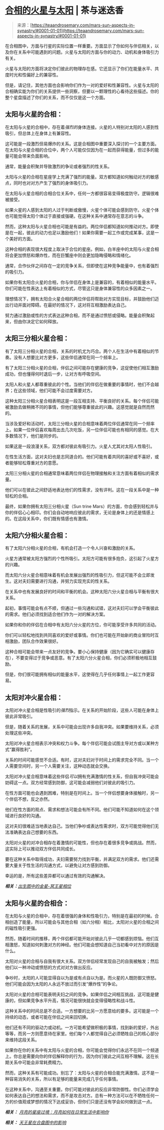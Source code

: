 <!--yml

category: 未分类

date: 2024-06-12 18:22:30

-->

# [合相的火星与太阳](https://teaandrosemary.com/mars-sun-aspects-in-synastry/#0001-01-01) | 茶与迷迭香

> 来源：[https://teaandrosemary.com/mars-sun-aspects-in-synastry/#0001-01-01](https://teaandrosemary.com/mars-sun-aspects-in-synastry/#0001-01-01)

在合相图中，方面与行星的实际位置一样重要。方面显示了你如何与伴侣相关，以及你在关系中可能遇到的问题。火星与太阳的方面与你的动力、动机和身体吸引力有关。

火星与太阳的方面将决定你们彼此的物理存在感。它还显示了你们在能量水平、共度时光和性偏好上的兼容性。

但是，请记住，其他方面也会影响你们作为一对的爱好和性兼容性。火星与太阳的合相确实能为你们的关系提供一些洞察，但要以一颗理性的心看待这些描述。你的整个星盘描述了你们的关系，而不仅仅是这一个方面。

## 太阳与火星的合相：

在太阳与火星的合相中，存在着*强烈的*身体连接。火星的人特别对太阳的人感到性吸引，但总体上在身体上有兼容性。

这可能是一段激烈但易爆炸的关系。这是合相图中重要深入探讨的一个主要方面。在太阳与火星合相的合位中，两个人可能仅仅因为在一起而获得能量，但过多的能量可能会带来负面影响。

通常，能量会积聚并导致激烈的争论或者强烈的性关系。

太阳与火星的合相在星座学上充满了强烈的能量。双方都知道如何触动对方的敏感点，同时也对对方产生了强烈的身体吸引力。

在太阳与火星合相的合相合位关系中，任何一方都很容易变得极度防守。逻辑很难被接受。

如果火星的人感到太阳的人过于判断或傲慢，火星个体可能会感到防守。火星个体也可能觉得太阳个体过于直接或强硬。在这种关系中通常存在意志的斗争。

然而，这种太阳与火星合相也可能是有益的。两位伴侣都知道如何推动对方。即使是在一起，彼此的动力也足以激励他们！如果你需要一起工作或完成某事，这是一个美好的方面。

这种合相的表现很大程度上取决于合位的星座。例如，白羊座中的太阳与火星合相将会更加愤怒和爆炸性，而在巨蟹座中则会更加隐晦侵略和情绪化。

通常，合作伙伴之间存在一定的竞争关系，但即使在这种竞争能量中，也有着强烈的吸引力。

如果你有太阳合火星的合相，你与伴侣在身体上是兼容的，有着相似的能量水平。你们可能在性表达上有着相似的方式，尽管这只是身体兼容性的众多因素之一。

理想情况下，拥有太阳合火星合相的两位伴侣将帮助对方实现目标，并鼓励他们迈出行动并面对障碍。在最好的情况下，这对将互相激励表达自己。

努力通过激励或性的方式表达这种合相，而不是通过愤怒或侵略。能量会积聚起来，但由你决定它如何释放。

## 太阳三分相火星合相：

有了太阳三分相火星的合相，关系的时机尤为巧合。两个人在生活中有着相似的节奏。没有人想要比对方更多，这些伴侣通常在同一个频率上。

有了太阳三分相火星的合相，伴侣之间可能存在健康的竞争，这促使他们相互激励成功，但也懂得何时退后一步，让对方有呼吸空间。

太阳人和火星人都尊重彼此的个性。当他们的伴侣在做重要的事情时，他们不会越界；在这些领域，他们可能不会过度需要对方。

这种太阳三分相火星合相表明这是一段互相支持、平衡良好的关系。每个伴侣可能被激励去做稍微不同的事情，但他们能够尊重彼此的兴趣。这感觉就是自然而然的。

当涉及爱好和活动时，太阳三分相火星的合相意味着两位伴侣通常在同一个频率上。如果一位伴侣喜欢每周出去几次吃饭，另一位伴侣可能也有相同的感觉。在大多数情况下，他们是同步的。

如果这是一段浪漫关系，双方都对彼此有吸引力。火星人尤其对太阳人性吸引。

在性生活方面，这对夫妇也是志同道合的。他们可能有着共同的喜好或不喜好，或者能够轻松尊重对方的意愿。

太阳三分相火星的合相通常意味着两位伴侣在物理接触和关注方面有着相似的需求量。

他们可以在彼此之间舒适地表达他们的性需求，没有评判。这在一段关系中是一种轻松的合相。

最终，如果你拥有太阳三分相火星（Sun trine Mars）的方面，你会感到轻松并与你的伴侣心心相印。你们会自动地响应彼此的需求，无论是身体上的还是情感上的。在这段关系中，你们既有情感也有激情。

## 太阳六分相火星合相：

有了太阳六分相火星的合相，有机会打造一个令人兴奋和激励的关系。

火星方通常被太阳方强烈的个性所吸引。太阳方可能有很多抱负，这引起了火星方的兴趣。

而太阳六分火星合相意味着有机会发展出强烈的性吸引力，但这可能不会立即发生。这对夫妇需要进行沟通，并努力实现充实的性关系。

在关系中也有发展良好的时间和平衡的机会。这种太阳六分火星合相与平衡有很大关系。

起初，事情可能会有点不顺，但通过一些沟通和试错，这对夫妇可以学会平衡彼此的需求。他们必须找到适合他们作为一对的解决方案。

如果你和你的伴侣在合相中有太阳六分火星的方位，你可能享受许多共同的活动。

你们可以轻松地找到共同喜欢的爱好或事情。你们也可能在开始新的商业冒险时互相激励，团队合作效果很好。

这种合相可能会带来一点友好的竞争。要小心保持健康（因为它确实可以健康存在），不要变得过于竞争或恶意。有了太阳六分火星合相，你们必须积极地相互鼓励。

但是，你们很可能拥有相似的能量水平，这使得在几乎任何事情上一起工作更容易。

## 太阳对冲火星合相：

太阳对冲火星合相是性吸引的*强烈*指示。在关系的开始阶段，这些人可能在身体上彼此非常吸引。

但是，随着关系的发展，关系中可能会出现许多自我冲突。如果要维持关系，必须处理这些冲突。

太阳对冲火星合相表示冲突和权力斗争。每个伴侣可能会试图主导对方或以某种方式“赢得胜利”。

关系的时间可能感觉不合适。有时，这对夫妇对于时间上的需求完全不同。当一个人需要空间时，另一个人需要关注，这种动态就会交换。

太阳对冲火星合相意味着这些伴侣*可以*拥有充满激情的性关系，但自我冲突可能会妨碍这一点。双方经常感到防御，这可能会减弱他们对彼此的吸引力。

在性方面可能也会遇到困难，特别是在时间上。当一个伴侣想要身体接触时，另一个伴侣不想，反之亦然。

他们在性方面的观点、需求和想法可能会有所不同。他们可能不知道如何在这个领域进行良好的沟通。

这对夫妇很难适当地表达自己。当他们争吵或表达性需求时，双方可能觉得他们无法准确表达自己想要的东西。

太阳对火星的对冲合相存在着激情的可能性，但也存在着很多竞争或挑战。然而，这实际上可以推动双方伴侣共同成长。

要在这种关系中取得成功，夫妇需要努力找到平衡，并满足双方的需求。他们还需要大量关于性生活的沟通方式，以避免让对方感到防御。

幸运的是，所有这些差异都可以通过有效的沟通解决。

***相关：**[出生图中的金星-冥王星相位](https://teaandrosemary.com/venus-pluto-aspects-natal/)*

## 太阳与火星的合相合：

在太阳与火星的合相中，存在着很强的身体和性吸引力，特别是在最初的时候。合相创造了能量，所以可能会与其他合相（如六分相）相比，太阳对火星的合相之间的磁性吸引更强。

然而，随着时间的推移，两个伴侣都可能开始对彼此几乎一切都感到烦恼。他们互相激怒，知道如何刺激对方的神经。他们可能会想知道自己当初看中对方的原因是什么。

太阳对火星的合相与自我有很大关系。双方伴侣经常发现自己的自我被触发；然后他们以一种冲动或愤怒的方式对对方做出反应。

争吵时，太阳的人可能显得自以为是或有点自以为是。而火星的人既防御又愤怒。他们可能会因为太阳的人永远不放过而引发“爆炸性”的争论。

太阳对火星的合相可能表明夫妇之间的竞争。如果伴侣之间相互挑战，这可能是健康的，但如果竞争水平升高，情况可能很快就会变得侵略性和战斗性。

这种关系中的时间总是不合适。一方想要的比另一方愿意给的要多。这可能是一个持续的动态，或者可能在伴侣之间来回切换。

他们还有不同的驱动力或动机。一方可能希望做积极的事情，找到新的爱好，外出等等，而另一方则愿意待在家里。他们每个人都觉得自己必须牺牲自己的核心部分来维持这段关系。

如果你在你的关系中有太阳与火星的合相，你可能会觉得你们永远不在同一个频道上。你总是需要向你的伴侣解释你的行为，因为你们彼此之间互相不理解。这在长期关系中可能会非常耗费精力。

然而，这种关系有可能成功。别忘了：太阳与火星的合相合能充满激情。这不是一种容易消失的关系，所以有足够的能量来完成几乎任何事情。

在这种关系中，沟通至关重要。你们可能对彼此的反应非常防御性。你们必须学会如何表达自己的想法和需求，而不是攻击对方。总有一种方法可以在不牺牲任何一方的价值观或梦想的情况下达成妥协，但你们只是还没有学会如何做到这一点。

***相关：** [月亮的星座过境：月亮如何在日常生活中影响你](https://teaandrosemary.com/moon-transits-how-the-moon-affects-you-on-a-daily-basis/)*

***相关：** [天王星在合盘图中的影响](https://teaandrosemary.com/moon-saturn-aspects-synastry/)*
